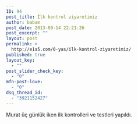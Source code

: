 ```yaml
---
ID: 94
post_title: İlk kontrol ziyaretimiz
author: babam
post_date: 2013-09-14 22:21:26
post_excerpt: ""
layout: post
permalink: >
  http://e1a5.com/0-yas/ilk-kontrol-ziyaretimiz/
published: true
layout_key:
  - ""
post_slider_check_key:
  - "0"
mfn-post-love:
  - "0"
dsq_thread_id:
  - "3921152427"
---
```

Murat üç günlük iken ilk kontrolleri ve testleri yapıldı.